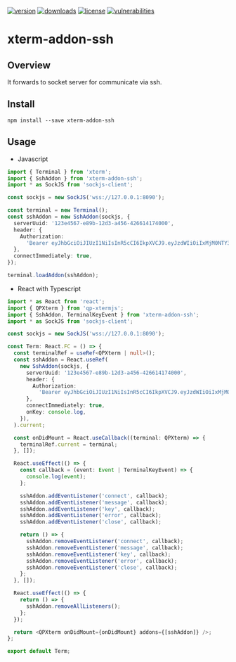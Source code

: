 [![version](https://img.shields.io/npm/v/xterm-addon-ssh)](https://github.com/chequer-io/xterm-addon-ssh)
[![downloads](https://img.shields.io/npm/dm/xterm-addon-ssh)](https://github.com/chequer-io/xterm-addon-ssh)
[![license](https://img.shields.io/npm/l/xterm-addon-ssh)](https://github.com/chequer-io/xterm-addon-ssh)
[![vulnerabilities](https://img.shields.io/snyk/vulnerabilities/npm/xterm-addon-ssh)](https://github.com/chequer-io/xterm-addon-ssh)

# xterm-addon-ssh

## Overview

It forwards to socket server for communicate via ssh.

## Install

```shell
npm install --save xterm-addon-ssh
```

## Usage

- Javascript

```typescript
import { Terminal } from 'xterm';
import { SshAddon } from 'xterm-addon-ssh';
import * as SockJS from 'sockjs-client';

const sockjs = new SockJS('wss://127.0.0.1:8090');

const terminal = new Terminal();
const sshAddon = new SshAddon(sockjs, {
  serverUuid: '123e4567-e89b-12d3-a456-426614174000',
  header: {
    Authorization:
      'Bearer eyJhbGciOiJIUzI1NiIsInR5cCI6IkpXVCJ9.eyJzdWIiOiIxMjM0NTY3ODkwIiwibmFtZSI6IkpvaG4gRG9lIiwiaWF0IjoxNTE2MjM5MDIyfQ.SflKxwRJSMeKKF2QT4fwpMeJf36POk6yJV_adQssw5c',
  },
  connectImmediately: true,
});

terminal.loadAddon(sshAddon);
```

- React with Typescript

```typescript jsx
import * as React from 'react';
import { QPXterm } from 'qp-xtermjs';
import { SshAddon, TerminalKeyEvent } from 'xterm-addon-ssh';
import * as SockJS from 'sockjs-client';

const sockjs = new SockJS('wss://127.0.0.1:8090');

const Term: React.FC = () => {
  const terminalRef = useRef<QPXterm | null>();
  const sshAddon = React.useRef(
    new SshAddon(sockjs, {
      serverUuid: '123e4567-e89b-12d3-a456-426614174000',
      header: {
        Authorization:
          'Bearer eyJhbGciOiJIUzI1NiIsInR5cCI6IkpXVCJ9.eyJzdWIiOiIxMjM0NTY3ODkwIiwibmFtZSI6IkpvaG4gRG9lIiwiaWF0IjoxNTE2MjM5MDIyfQ.SflKxwRJSMeKKF2QT4fwpMeJf36POk6yJV_adQssw5c',
      },
      connectImmediately: true,
      onKey: console.log,
    }),
  ).current;

  const onDidMount = React.useCallback((terminal: QPXterm) => {
    terminalRef.current = terminal;
  }, []);

  React.useEffect(() => {
    const callback = (event: Event | TerminalKeyEvent) => {
      console.log(event);
    };

    sshAddon.addEventListener('connect', callback);
    sshAddon.addEventListener('message', callback);
    sshAddon.addEventListener('key', callback);
    sshAddon.addEventListener('error', callback);
    sshAddon.addEventListener('close', callback);

    return () => {
      sshAddon.removeEventListener('connect', callback);
      sshAddon.removeEventListener('message', callback);
      sshAddon.removeEventListener('key', callback);
      sshAddon.removeEventListener('error', callback);
      sshAddon.removeEventListener('close', callback);
    };
  }, []);

  React.useEffect(() => {
    return () => {
      sshAddon.removeAllListeners();
    };
  });

  return <QPXterm onDidMount={onDidMount} addons={[sshAddon]} />;
};

export default Term;
```
